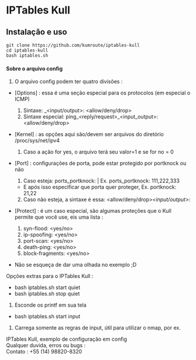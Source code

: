 # IPTables Kull  
## Instalação e uso  

```  
git clone https://github.com/kumroute/iptables-kull  
cd iptables-kull  
bash iptables.sh  
```  

#### Sobre o arquivo config  

1. O arquivo config podem ter quatro divisões :  
  * [Options] : essa é uma seção especial para os protocolos (em especial o ICMP)  
    1. Sintaxe: <protocolo>_<input/output>: <allow/deny/drop>  
    2. Sintaxe especial: ping_<reply/request>_<input_output>: <allow/deny/drop>  
  * [Kernel] : as opções aqui são/devem ser arquivos do diretório /proc/sys/net/ipv4  
    1. Caso a ação for yes, o arquivo terá seu valor=1 e se for no = 0  
  * [Port] : configurações de porta, pode estar protegido por portknock ou não  
    1. Caso esteja: ports_portknock: <portas> | Ex. ports_portknock: 111,222,333  
      * E após isso especificar que porta quer proteger, Ex. portknock: 21,22  
    2. Caso não esteja, a sintaxe é essa: <allow/deny/drop>_<input/output>_<protocolo>: <portas>  
  * [Protect] : é um caso especial, são algumas proteções que o Kull permite que você use, eis uma lista :  
    1. syn-flood: <yes/no>  
    2. ip-spoofing: <yes/no>  
    3. port-scan: <yes/no>  
    4. death-ping: <yes/no>  
    5. block-fragments: <yes/no>  

* Não se esqueça de dar uma olhada no exemplo ;D

Opções extras para o IPTables Kull :  

- bash iptables.sh start quiet  
- bash iptables.sh stop quiet  
1. Esconde os printf em sua tela  

- bash iptables.sh start input
1. Carrega somente as regras de input, útil para utilizar o nmap, por ex.  

IPTables Kull, exemplo de configuração em config  
Qualquer duvida, erros ou bugs :  
Contato : +55 (14) 98820-8320  

